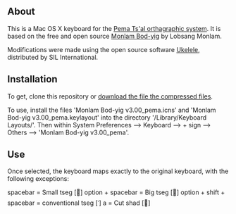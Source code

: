 About
-----
This is a Mac OS X keyboard for the [Pema Ts'al orthagraphic system](https://github.com/kylepjohnson/pema_tsal_fonts). It is based on the free and open source [Monlam Bod-yig](http://lobsangmonlam.org/Product.html) by Lobsang Monlam.

Modifications were made using the open source software [Ukelele](http://scripts.sil.org/ukelele), distributed by SIL International.

Installation
------------
To get, clone this repository or [download the file the compressed files](https://github.com/kylepjohnson/pema_tsal_tibetan_keyboard/raw/master/Monlam%20Bod-yig%20v3.00_pema.tar.gz).

To use, install the files 'Monlam Bod-yig v3.00_pema.icns' and 'Monlam Bod-yig v3.00_pema.keylayout' into the directory '/Library/Keyboard Layouts/'. Then within System Preferences --> Keyboard --> + sign --> Others --> 'Monlam Bod-yig v3.00_pema'.


Use
---
Once selected, the keyboard maps exactly to the original keyboard, with the following exceptions:

spacebar = Small tseg [࿝]
option + spacebar = Big tseg [࿭]
option + shift + spacebar = conventional tseg [་]
a = Cut shad [࿽]
